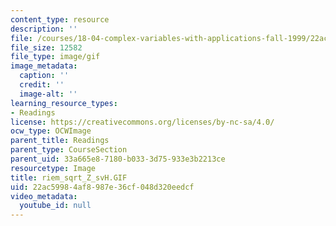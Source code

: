 ```yaml
---
content_type: resource
description: ''
file: /courses/18-04-complex-variables-with-applications-fall-1999/22ac59984af8987e36cf048d320eedcf_riem_sqrt_Z_svH.GIF
file_size: 12582
file_type: image/gif
image_metadata:
  caption: ''
  credit: ''
  image-alt: ''
learning_resource_types:
- Readings
license: https://creativecommons.org/licenses/by-nc-sa/4.0/
ocw_type: OCWImage
parent_title: Readings
parent_type: CourseSection
parent_uid: 33a665e8-7180-b033-3d75-933e3b2213ce
resourcetype: Image
title: riem_sqrt_Z_svH.GIF
uid: 22ac5998-4af8-987e-36cf-048d320eedcf
video_metadata:
  youtube_id: null
---
```

